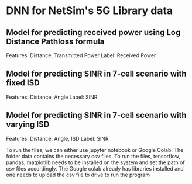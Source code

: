 # DNN for NetSim's 5G Library data

## Model for predicting received power using Log Distance Pathloss formula

Features: Distance, Transmitted Power
Label: Received Power

## Model for predicting SINR in 7-cell scenario with fixed ISD

Features: Distance, Angle
Label: SINR

## Model for predicting SINR in 7-cell scenario with varying ISD

Features: Distance, Angle, ISD
Label: SINR

To run the files, we can either use jupyter notebook or Google Colab. The folder data contains the necessary csv files. To run the files, tensorflow, pandas, matplotlib needs to be installed on the system and set the path of csv files accordingly. The Google colab already has libraries installed and one needs to upload the csv file to drive to run the program